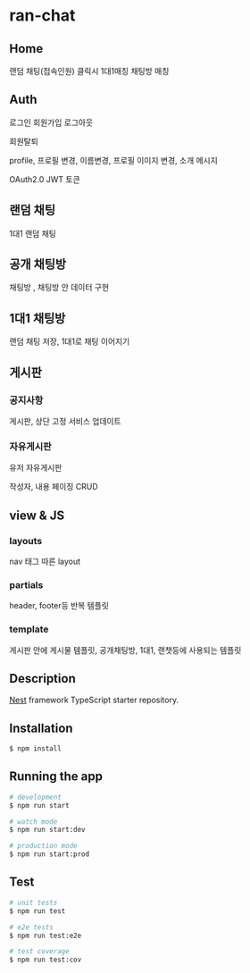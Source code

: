 
# ran-chat

## Home
랜덤 채팅(접속인원) 클릭시 1대1매칭 채팅방 매칭

## Auth
로그인 회원가입 로그아웃 

회원탈퇴

profile, 프로필 변경, 이름변경, 프로필 이미지 변경, 소개 메시지 

OAuth2.0 
JWT 토큰

## 랜덤 채팅
1대1 랜덤 채팅

## 공개 채팅방
채팅방 , 채팅방 안 데이터 구현

## 1대1 채팅방
랜덤 채팅 저장, 1대1로 채팅 이어지기

## 게시판



### 공지사항
게시판, 상단 고정 서비스 업데이트

### 자유게시판
유저 자유게시판

작성자, 내용 
페이징 CRUD

## view & JS
### layouts
nav 태그 따른 layout

### partials
header, footer등 반복 템플릿
### template
게시판 안에 게시물 템플릿,
공개채팅방, 1대1, 랜챗등에 사용되는 템플릿




## Description

[Nest](https://github.com/nestjs/nest) framework TypeScript starter repository.

## Installation

```bash
$ npm install
```

## Running the app

```bash
# development
$ npm run start

# watch mode
$ npm run start:dev

# production mode
$ npm run start:prod
```

## Test

```bash
# unit tests
$ npm run test

# e2e tests
$ npm run test:e2e

# test coverage
$ npm run test:cov
```
